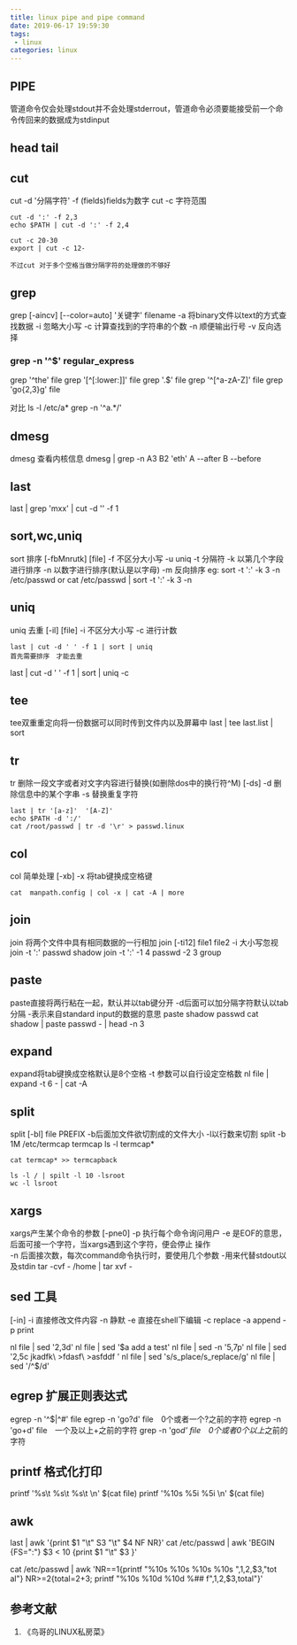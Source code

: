 ```yaml
---
title: linux pipe and pipe command
date: 2019-06-17 19:59:30
tags:
 - linux
categories: linux
---
```


## PIPE
管道命令仅会处理stdout并不会处理stderrout，管道命令必须要能接受前一个命令传回来的数据成为stdinput

## head tail

## cut
cut -d '分隔字符' -f (fields)fields为数字
cut -c 字符范围

	cut -d ':' -f 2,3
	echo $PATH | cut -d ':' -f 2,4

	cut -c 20-30
	export | cut -c 12-

	不过cut 对于多个空格当做分隔字符的处理做的不够好

## grep
grep [-aincv] [--color=auto] '关键字' filename
	-a 将binary文件以text的方式查找数据
	-i 忽略大小写
	-c 计算查找到的字符串的个数
	-n 顺便输出行号
	-v 反向选择
### grep -n  '^$' regular_express
grep '^the' file
grep '[^[:lower:]]' file
grep '\.$' file
grep '^[^a-zA-Z]' file
grep 'go\{2,3\}g' file

对比
ls -l /etc/a*
grep -n '^a.*/' 


## dmesg
dmesg 查看内核信息
dmesg | grep -n A3 B2 'eth'
	A --after  B --before

## last
last | grep 'mxx' | cut -d '' -f 1

## sort,wc,uniq
sort 	排序
	[-fbMnrutk] [file]
		-f 不区分大小写
		-u uniq
		-t 分隔符
		-k 以第几个字段进行排序
		-n 以数字进行排序(默认是以字母)
		-m 反向排序
	eg:
	sort -t ':' -k 3 -n /etc/passwd	
	or
	cat /etc/passwd | sort -t ':' -k 3 -n

## uniq
uniq 去重
	[-il] [file]
	-i 不区分大小写
	-c 进行计数	
	
	last | cut -d ' ' -f 1 | sort | uniq
	首先需要排序　才能去重	
last | cut -d ' ' -f 1 | sort | uniq -c

## tee
tee双重重定向将一份数据可以同时传到文件内以及屏幕中
	last | tee last.list | sort 

## tr
tr 删除一段文字或者对文字内容进行替换(如删除dos中的换行符^M)
	[-ds]
	-d 删除信息中的某个字串
	-s 替换重复字符

	last | tr '[a-z]'  '[A-Z]'
	echo $PATH -d ':/'
	cat /root/passwd | tr -d '\r' > passwd.linux
	
## col
col 简单处理
	[-xb]
	-x 将tab键换成空格键
	
	cat  manpath.config | col -x | cat -A | more
	

## join
join 将两个文件中具有相同数据的一行相加
	join [-ti12] file1 file2
	-i 大小写忽视
	join -t ':' passwd shadow
	join -t ':' -1 4 passwd -2 3 group

## paste
paste直接将两行粘在一起，默认并以tab键分开
	-d后面可以加分隔字符默认以tab分隔
	-表示来自standard input的数据的意思
	paste shadow passwd
	cat shadow | paste passwd - | head -n 3

## expand
expand将tab键换成空格默认是8个空格
	-t 参数可以自行设定空格数
	nl file | expand -t 6 - | cat -A

## split
split [-bl] file PREFIX
	-b后面加文件欲切割成的文件大小
	-l以行数来切割
	split -b 1M /etc/termcap termcap
	ls -l termcap*

	cat termcap* >> termcapback
	
	ls -l / | spilt -l 10 -lsroot
	wc -l lsroot

## xargs
xargs产生某个命令的参数
	[-pne0]
	-p 执行每个命令询问用户
	-e 是EOF的意思，后面可接一个字符，当xargs遇到这个字符，便会停止				操作	
	-n 后面接次数，每次command命令执行时，要使用几个参数
-用来代替stdout以及stdin
tar -cvf - /home | tar xvf -	



## sed 工具	

[-in]
-i	直接修改文件内容
-n	静默
-e 直接在shell下编辑
-c replace
-a append
-p print

nl file | sed '2,3d'
nl file | sed '$a add a test'
nl file | sed -n '5,7p'
nl file | sed '2,5c jkadfk\
			>fdasf\
			>asfddf '
nl file | sed 's/s_place/s_replace/g'	
nl file | sed '/^$/d'
## egrep 扩展正则表达式

egrep -n '^$|^#' file
egrep -n 'go?d' file　0个或者一个?之前的字符
egrep -n 'go+d' file　一个及以上+之前的字符
grep -n 'go*d' file　0个或者0个以上*之前的字符
## printf 格式化打印

printf '%s\t %s\t %s\t \n' $(cat file)
printf '%10s %5i %5i \n' $(cat file)
## awk

last | awk '{print $1 "\t" S3 "\t" $4 NF NR}'
cat /etc/passwd | awk 'BEGIN {FS=":"} $3 < 10 {print $1 "\t" $3 }'

cat /etc/passwd | awk 'NR==1{printf "%10s %10s %10s %10s ",$1,$2,$3,"tot		al"}
	NR>=2{total=$2+$3;
		printf "%10s %10d %10d %## f",$1,$2,$3,total"}'

## 参考文献
1. 《鸟哥的LINUX私房菜》

